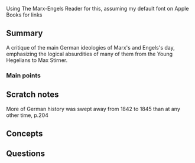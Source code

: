 
Using The Marx-Engels Reader for this, assuming my default font on Apple Books for links

## Summary

A critique of the main German ideologies of Marx's and Engels's day, emphasizing the logical absurdities of many of them from the Young Hegelians to Max Stirner.

### Main points

## Scratch notes
More of German history was swept away from 1842 to 1845 than at any other time, p.204

## Concepts


## Questions
